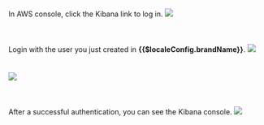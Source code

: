 <IntegrationDetailCard title="Login AWS Kibana with Approw IDP">

In AWS console, click the Kibana link to log in.
<img src="~@imagesEnUs/integration/aws-kibana/kiba11.png" style="margin-top: 20px;" class="md-img-padding" />
<br><br>

Login with the user you just created in **{{$localeConfig.brandName}}**.
<img src="~@imagesEnUs/integration/aws-kibana/kiba12.png" style="margin-top: 20px;" class="md-img-padding" />
<br><br>
<img src="~@imagesEnUs/integration/aws-kibana/kiba13.png" style="margin-top: 20px;" class="md-img-padding" />
<br><br>

After a successful authentication, you can see the Kibana console.
<img src="~@imagesEnUs/integration/aws-kibana/kiba14.png" style="margin-top: 20px;" class="md-img-padding" />

</IntegrationDetailCard>
